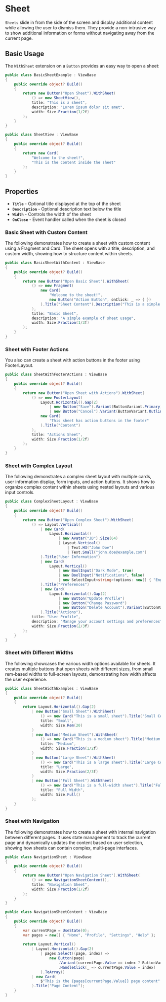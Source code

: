 # Sheet

`Sheets` slide in from the side of the screen and display additional content while
allowing the user to dismiss them. They provide a non-intrusive way to show additional information or forms without navigating away from the current page.

## Basic Usage

The `WithSheet` extension on a `Button` provides an easy way to open a sheet:

```csharp demo-tabs ivy-bg
public class BasicSheetExample : ViewBase
{
    public override object? Build()
    {
        return new Button("Open Sheet").WithSheet(
            () => new SheetView(),
            title: "This is a sheet",
            description: "Lorem ipsum dolor sit amet",
            width: Size.Fraction(1/2f)
        );
    }
}

public class SheetView : ViewBase
{
    public override object? Build()
    {
        return new Card(
            "Welcome to the sheet!",
            "This is the content inside the sheet"
        );
    }
}
```

## Properties

- **`Title`** - Optional title displayed at the top of the sheet
- **`Description`** - Optional description text below the title
- **`Width`** - Controls the width of the sheet
- **`OnClose`** - Event handler called when the sheet is closed

### Basic Sheet with Custom Content

The following demonstrates how to create a sheet with custom content using a Fragment and Card. The sheet opens with a title, description, and custom width, showing how to structure content within sheets.

```csharp demo-tabs ivy-bg
public class BasicSheetWithContent : ViewBase
{
    public override object? Build()
    {
        return new Button("Open Basic Sheet").WithSheet(
            () => new Fragment(
                new Card(
                    "Welcome to the sheet!",
                    new Button("Action Button", onClick: _ => { })
                ).Title("Sheet Content").Description("This is a simple sheet with custom content")
            ),
            title: "Basic Sheet",
            description: "A simple example of sheet usage",
            width: Size.Fraction(1/3f)
        );
    }
}
```

### Sheet with Footer Actions

You also can create a sheet with action buttons in the footer using FooterLayout.

```csharp demo-tabs ivy-bg
public class SheetWithFooterActions : ViewBase
{
    public override object? Build()
    {
        return new Button("Open Sheet with Actions").WithSheet(
            () => new FooterLayout(
                Layout.Horizontal().Gap(2)
                    | new Button("Save").Variant(ButtonVariant.Primary).HandleClick(_ => { })
                    | new Button("Cancel").Variant(ButtonVariant.Outline).HandleClick(_ => { }),
                new Card(
                    "This sheet has action buttons in the footer"
                ).Title("Content")
            ),
            title: "Actions Sheet",
            width: Size.Fraction(1/2f)
        );
    }
}
```

### Sheet with Complex Layout

The following demonstrates a complex sheet layout with multiple cards, user information display, form inputs, and action buttons. It shows how to organize complex content within sheets using nested layouts and various input controls.

```csharp demo-tabs ivy-bg
public class ComplexSheetLayout : ViewBase
{
    public override object? Build()
    {
        return new Button("Open Complex Sheet").WithSheet(
            () => Layout.Vertical()
                | new Card(
                    Layout.Horizontal()
                        | new Avatar("JD").Size(64)
                        | Layout.Vertical()
                            | Text.H3("John Doe")
                            | Text.Small("john.doe@example.com")
                ).Title("User Information")
                | new Card(
                    Layout.Vertical()
                        | new BoolInput("Dark Mode", true)
                        | new BoolInput("Notifications", false)
                        | new SelectInput<string>(options: new[] { "English", "Spanish", "French" }.ToOptions())
                ).Title("Preferences")
                | new Card(
                    Layout.Horizontal().Gap(2)
                        | new Button("Update Profile")
                        | new Button("Change Password")
                        | new Button("Delete Account").Variant(ButtonVariant.Destructive)
                ).Title("Actions"),
            title: "User Profile",
            description: "Manage your account settings and preferences",
            width: Size.Fraction(2/3f)
        );
    }
}
```

### Sheet with Different Widths

The following showcases the various width options available for sheets. It creates multiple buttons that open sheets with different sizes, from small rem-based widths to full-screen layouts, demonstrating how width affects the user experience.

```csharp demo-tabs ivy-bg
public class SheetWidthExamples : ViewBase
{
    public override object? Build()
    {
        return Layout.Horizontal().Gap(2)
            | new Button("Small Sheet").WithSheet(
                () => new Card("This is a small sheet").Title("Small Content"),
                title: "Small",
                width: Size.Rem(20)
            )
            | new Button("Medium Sheet").WithSheet(
                () => new Card("This is a medium sheet").Title("Medium Content"),
                title: "Medium",
                width: Size.Fraction(1/2f)
            )
            | new Button("Large Sheet").WithSheet(
                () => new Card("This is a large sheet").Title("Large Content"),
                title: "Large",
                width: Size.Fraction(2/3f)
            )
            | new Button("Full Sheet").WithSheet(
                () => new Card("This is a full-width sheet").Title("Full Content"),
                title: "Full Width",
                width: Size.Full()
            );
    }
}
```

### Sheet with Navigation

The following demonstrates how to create a sheet with internal navigation between different pages. It uses state management to track the current page and dynamically updates the content based on user selection, showing how sheets can contain complex, multi-page interfaces.

```csharp demo-tabs ivy-bg
public class NavigationSheet : ViewBase
{
    public override object? Build()
    {
        return new Button("Open Navigation Sheet").WithSheet(
            () => new NavigationSheetContent(),
            title: "Navigation Sheet",
            width: Size.Fraction(1/2f)
        );
    }
}

public class NavigationSheetContent : ViewBase
{
    public override object? Build()
    {
        var currentPage = UseState(0);
        var pages = new[] { "Home", "Profile", "Settings", "Help" };
        
        return Layout.Vertical()
            | Layout.Horizontal().Gap(2)
                | pages.Select((page, index) => 
                    new Button(page)
                        .Variant(currentPage.Value == index ? ButtonVariant.Primary : ButtonVariant.Outline)
                        .HandleClick(_ => currentPage.Value = index)
                ).ToArray()
            | new Card(
                $"This is the {pages[currentPage.Value]} page content"
            ).Title("Page Content");
    }
}
```

<WidgetDocs Type="Ivy.Sheet" ExtensionTypes="Ivy.SheetExtensions" SourceUrl="https://github.com/Ivy-Interactive/Ivy-Framework/blob/main/Ivy/Widgets/Sheet.cs"/>
